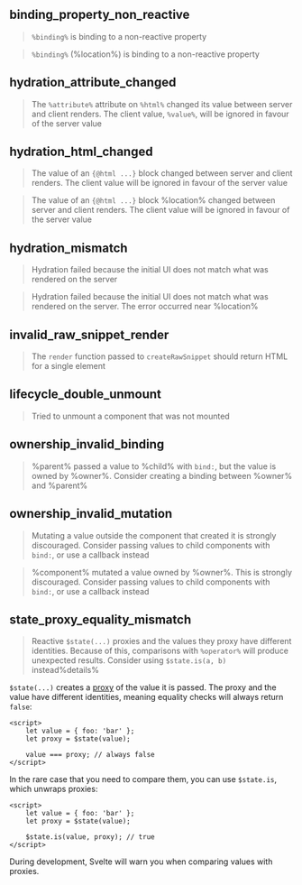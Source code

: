 ## binding_property_non_reactive

> `%binding%` is binding to a non-reactive property

> `%binding%` (%location%) is binding to a non-reactive property

## hydration_attribute_changed

> The `%attribute%` attribute on `%html%` changed its value between server and client renders. The client value, `%value%`, will be ignored in favour of the server value

## hydration_html_changed

> The value of an `{@html ...}` block changed between server and client renders. The client value will be ignored in favour of the server value

> The value of an `{@html ...}` block %location% changed between server and client renders. The client value will be ignored in favour of the server value

## hydration_mismatch

> Hydration failed because the initial UI does not match what was rendered on the server

> Hydration failed because the initial UI does not match what was rendered on the server. The error occurred near %location%

## invalid_raw_snippet_render

> The `render` function passed to `createRawSnippet` should return HTML for a single element

## lifecycle_double_unmount

> Tried to unmount a component that was not mounted

## ownership_invalid_binding

> %parent% passed a value to %child% with `bind:`, but the value is owned by %owner%. Consider creating a binding between %owner% and %parent%

## ownership_invalid_mutation

> Mutating a value outside the component that created it is strongly discouraged. Consider passing values to child components with `bind:`, or use a callback instead

> %component% mutated a value owned by %owner%. This is strongly discouraged. Consider passing values to child components with `bind:`, or use a callback instead

## state_proxy_equality_mismatch

> Reactive `$state(...)` proxies and the values they proxy have different identities. Because of this, comparisons with `%operator%` will produce unexpected results. Consider using `$state.is(a, b)` instead%details%

`$state(...)` creates a [proxy](https://developer.mozilla.org/en-US/docs/Web/JavaScript/Reference/Global_Objects/Proxy) of the value it is passed. The proxy and the value have different identities, meaning equality checks will always return `false`:

```svelte
<script>
	let value = { foo: 'bar' };
	let proxy = $state(value);

	value === proxy; // always false
</script>
```

In the rare case that you need to compare them, you can use `$state.is`, which unwraps proxies:

```svelte
<script>
	let value = { foo: 'bar' };
	let proxy = $state(value);

	$state.is(value, proxy); // true
</script>
```

During development, Svelte will warn you when comparing values with proxies.
